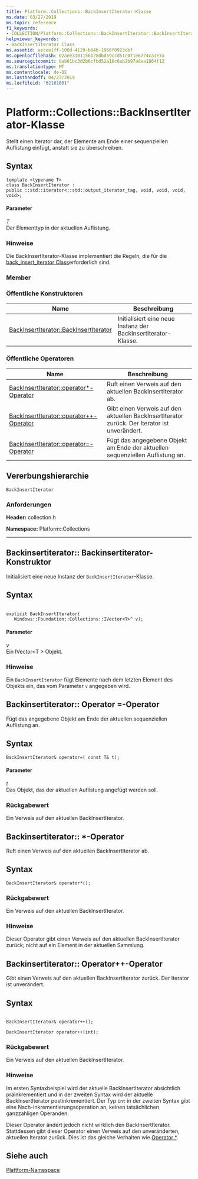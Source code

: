 ```yaml
---
title: Platform::Collections::BackInsertIterator-Klasse
ms.date: 03/27/2019
ms.topic: reference
f1_keywords:
- COLLECTION/Platform::Collections::BackInsertIterator::BackInsertIterator
helpviewer_keywords:
- BackInsertIterator Class
ms.assetid: aecee1ff-100d-4129-b84b-1966f0923dbf
ms.openlocfilehash: 02aee3101156b28dbd59ccd51c071e6774ca1e7a
ms.sourcegitcommit: 0ab61bc3d2b6cfbd52a16c6ab2b97a8ea1864f12
ms.translationtype: MT
ms.contentlocale: de-DE
ms.lasthandoff: 04/23/2019
ms.locfileid: "62161601"
---
```

# <a name="platformcollectionsbackinsertiterator-class"></a>Platform::Collections::BackInsertIterator-Klasse

Stellt einen Iterator dar, der Elemente am Ende einer sequenziellen Auflistung einfügt, anstatt sie zu überschreiben.

## <a name="syntax"></a>Syntax

```
template <typename T>
class BackInsertIterator :
public ::std::iterator<::std::output_iterator_tag, void, void, void, void>;
```

#### <a name="parameters"></a>Parameter

*T*<br/>
Der Elementtyp in der aktuellen Auflistung.

### <a name="remarks"></a>Hinweise

Die BackInsertIterator-Klasse implementiert die Regeln, die für die [back_insert_iterator Class](../standard-library/back-insert-iterator-class.md)erforderlich sind.

### <a name="members"></a>Member

### <a name="public-constructors"></a>Öffentliche Konstruktoren

|Name|Beschreibung|
|----------|-----------------|
|[BackInsertIterator::BackInsertIterator](#ctor)|Initialisiert eine neue Instanz der BackInsertIterator-Klasse.|

### <a name="public-operators"></a>Öffentliche Operatoren

|Name|Beschreibung|
|----------|-----------------|
|[BackInsertIterator::operator*-Operator](#operator-dereference)|Ruft einen Verweis auf den aktuellen BackInsertIterator ab.|
|[BackInsertIterator::operator++-Operator](#operator-increment)|Gibt einen Verweis auf den aktuellen BackInsertIterator zurück. Der Iterator ist unverändert.|
|[BackInsertIterator::operator=-Operator](#operator-assign)|Fügt das angegebene Objekt am Ende der aktuellen sequenziellen Auflistung an.|

## <a name="inheritance-hierarchy"></a>Vererbungshierarchie

`BackInsertIterator`

### <a name="requirements"></a>Anforderungen

**Header:** collection.h

**Namespace:** Platform::Collections

---
## <a name="ctor"></a>  Backinsertiterator:: Backinsertiterator-Konstruktor

Initialisiert eine neue Instanz der `BackInsertIterator`-Klasse.

## <a name="syntax"></a>Syntax

```

explicit BackInsertIterator(
   Windows::Foundation::Collections::IVector<T>^ v);
```

#### <a name="parameters"></a>Parameter

*v*<br/>
Ein IVector\<T > Objekt.

### <a name="remarks"></a>Hinweise

Ein `BackInsertIterator` fügt Elemente nach dem letzten Element des Objekts ein, das vom Parameter `v` angegeben wird.

## <a name="operator-assign"></a>  Backinsertiterator:: Operator =-Operator

Fügt das angegebene Objekt am Ende der aktuellen sequenziellen Auflistung an.

## <a name="syntax"></a>Syntax

```
BackInsertIterator& operator=( const T& t);
```

#### <a name="parameters"></a>Parameter

*t*<br/>
Das Objekt, das der aktuellen Auflistung angefügt werden soll.

### <a name="return-value"></a>Rückgabewert

Ein Verweis auf den aktuellen BackInsertIterator.

## <a name="operator-dereference"></a>  Backinsertiterator:: *-Operator

Ruft einen Verweis auf den aktuellen BackInsertIterator ab.

## <a name="syntax"></a>Syntax

```
BackInsertIterator& operator*();
```

### <a name="return-value"></a>Rückgabewert

Ein Verweis auf den aktuellen BackInsertIterator.

### <a name="remarks"></a>Hinweise

Dieser Operator gibt einen Verweis auf den aktuellen BackInsertIterator zurück; nicht auf ein Element in der aktuellen Sammlung.

## <a name="operator-increment"></a>  Backinsertiterator:: Operator++-Operator

Gibt einen Verweis auf den aktuellen BackInsertIterator zurück. Der Iterator ist unverändert.

## <a name="syntax"></a>Syntax

```

BackInsertIterator& operator++();

BackInsertIterator operator++(int);
```

### <a name="return-value"></a>Rückgabewert

Ein Verweis auf den aktuellen BackInsertIterator.

### <a name="remarks"></a>Hinweise

Im ersten Syntaxbeispiel wird der aktuelle BackInsertIterator absichtlich präinkrementiert und in der zweiten Syntax wird der aktuelle BackInsertIterator postinkrementiert. Der Typ `int` in der zweiten Syntax gibt eine Nach-Inkrementierungsoperation an, keinen tatsächlichen ganzzahligen Operanden.

Dieser Operator ändert jedoch nicht wirklich den BackInsertIterator. Stattdessen gibt dieser Operator einen Verweis auf den unveränderten, aktuellen Iterator zurück. Dies ist das gleiche Verhalten wie [Operator *](#operator-dereference).

## <a name="see-also"></a>Siehe auch

[Plattform-Namespace](platform-namespace-c-cx.md)

